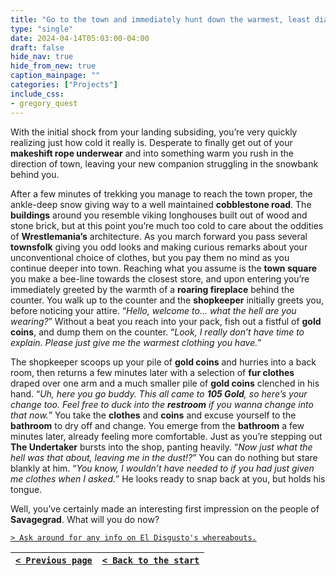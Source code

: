 ```yaml
---
title: "Go to the town and immediately hunt down the warmest, least diaper-like clothing you can find."
type: "single"
date: 2024-04-14T05:03:00-04:00
draft: false
hide_nav: true
hide_from_new: true
caption_mainpage: ""
categories: ["Projects"]
include_css:
- gregory_quest
---
```


With the initial shock from your landing subsiding, you’re very quickly realizing just how cold it really is. Desperate to finally get out of your **makeshift rope underwear** and into something warm you rush in the direction of town, leaving your new companion struggling in the snowbank behind you. 

After a few minutes of trekking you manage to reach the town proper, the ankle-deep snow giving way to a well maintained **cobblestone road**. The **buildings** around you resemble viking longhouses built out of wood and stone brick, but at this point you’re much too cold to care about the oddities of **Wrestlemania’s** architecture. As you march forward you pass several **townsfolk** giving you odd looks and making curious remarks about your unconventional choice of clothes, but you pay them no mind as you continue deeper into town. Reaching what you assume is the **town square** you make a bee-line towards the closest store, and upon entering you’re immediately greeted by the warmth of a **roaring fireplace** behind the counter. You walk up to the counter and the **shopkeeper** initially greets you, before noticing your attire. “*Hello, welcome to… what the hell are you wearing?*” Without a beat you reach into your pack, fish out a fistful of **gold coins**, and dump them on the counter. “*Look, I really don’t have time to explain. Please just give me the warmest clothing you have.*”

The shopkeeper scoops up your pile of **gold coins** and hurries into a back room, then returns a few minutes later with a selection of **fur clothes** draped over one arm and a much smaller pile of **gold coins** clenched in his hand. “*Uh, here you go buddy. This all came to **105 Gold**, so here’s your change too. Feel free to duck into the **restroom** if you wanna change into that now.*” You take the **clothes** and **coins** and excuse yourself to the **bathroom** to dry off and change. You emerge from the **bathroom** a few minutes later, already feeling more comfortable. Just as you’re stepping out **The Undertaker** bursts into the shop, panting heavily. “*Now just what the hell was that about, leaving me in the dust!?*” You can do nothing but stare blankly at him. “*You know, I wouldn’t have needed to if you had just given me clothes when I asked.*” He looks ready to snap back at you, but holds his tongue.

Well, you’ve certainly made an interesting first impression on the people of **Savagegrad**. What will you do now?

[``> Ask around for any info on El Disgusto's whereabouts.``](../95)

|[``< Previous page``](../93)|[``< Back to the start``](../)|
|---|---|